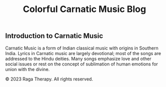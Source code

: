 <!DOCTYPE html>
<html>
<head>
  <title>Colorful Carnatic Music Blog</title>
  <link rel="stylesheet" href="styles.css">
</head>
<body>

  <header>
    <h1>Colorful Carnatic Music Blog</h1>
  </header>

  <main>
    <article>
      <h2>Introduction to Carnatic Music</h2>
      <p>Carnatic Music is a form of Indian classical music with origins in Southern India. Lyrics in Carnatic music are largely devotional; most of the songs are addressed to the Hindu deities. Many songs emphasize love and other social issues or rest on the concept of sublimation of human emotions for union with the divine.</p>
    </article>
  </main>

  <footer>
    <p>&copy; 2023 Raga Therapy. All rights reserved.</p>
    
  </footer>
</body>
</html>

